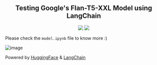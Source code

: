 <h2 align="center"> Testing Google's Flan-T5-XXL Model using LangChain</h2>

<p align="center">
<img src ="https://img.shields.io/badge/Python-3776AB.svg?style=for-the-badge&logo=Python&logoColor=white">
<img src ="https://img.shields.io/badge/Jupyter-F37626.svg?style=for-the-badge&logo=Jupyter&logoColor=white">
</p>

Please check the `model.ipynb` file to know more :)

![image](https://github.com/lakshaybhushan/Flan-T5-XXL-LangchainTest/assets/74349407/81772f4b-bfa9-439f-8567-c862ceadd6ef)

Powered by [HuggingFace](https://github.com/huggingface) & [LangChain](https://github.com/langchain-ai)
